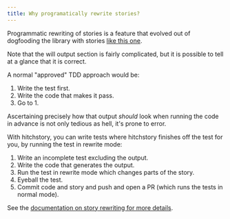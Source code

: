 ```yaml
---
title: Why programatically rewrite stories?
---
```


Programmatic rewriting of stories is a feature that evolved out of
dogfooding the library with stories [like this one](https://github.com/hitchdev/hitchstory/blob/master/hitch/story/fail-fast.story).

Note that the will output section is fairly complicated, but it is possible
to tell at a glance that it is correct.

A normal "approved" TDD approach would be:

1. Write the test first.
2. Write the code that makes it pass.
3. Go to 1.

Ascertaining precisely how that output *should* look when running the code
in advance is not only tedious as hell, it's prone to error.

With hitchstory, you can write tests where hitchstory finishes off the
test for you, by running the test in rewrite mode:

1. Write an incomplete test excluding the output.
2. Write the code that generates the output.
3. Run the test in rewrite mode which changes parts of the story.
4. Eyeball the test.
5. Commit code and story and push and open a PR (which runs the tests in normal mode).

See the [documentation on story rewriting for more details](../../using/engine/rewrite-story).

